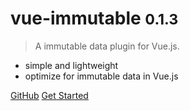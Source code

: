 # vue-immutable <small>0.1.3</small>

> A immutable data plugin for Vue.js.

* simple and lightweight
* optimize for immutable data in Vue.js

[GitHub](https://github.com/vue-immutable/)
[Get Started](/start.md)